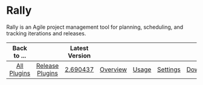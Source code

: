 
Rally
=====


Rally is an Agile project management tool for planning, scheduling, and tracking iterations and releases.




|Back to ...||Latest Version|||||
| :---: | :---: | :---: | :---: | :---: | :---: | :---: |
|[All Plugins](../../index.md)|[Release Plugins](../README.md)|[2.690437](https://raw.githubusercontent.com/UrbanCode/IBM-UCR-PLUGINS/main/files/Rally/ucr-plugin-rally-2.690437.zip)|[Overview](overview.md)|[Usage](usage.md)|[Settings](settings.md)|[Downloads](downloads.md)|
